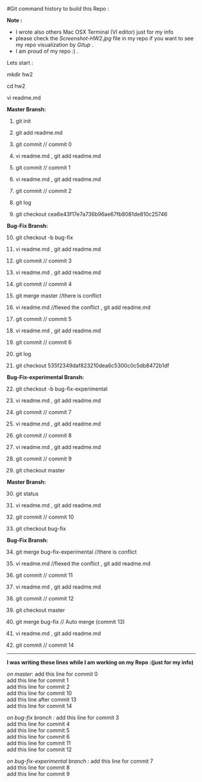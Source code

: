
#Git command history to build this Repo :

**Note :**
* I wrote also others Mac OSX Terminal (VI editor) just for my info 
* please check the *Screenshot-HW2.jpg* file in my repo if you want to see my repo visualization by *Gitup* . 
* I am proud of my repo :) .  

Lets start :

mkdir hw2

cd hw2

vi readme.md

**Master Bransh:**

1.	git init

2.	git add readme.md

3.	git commit   // commit 0

4.	vi readme.md  , git add readme.md

5.	git commit   // commit 1

6.	 vi readme.md  , git add readme.md

7.	git commit   // commit 2

8.	git log 

9.	git checkout cea6e43f17e7a736b96ae67fb8081de810c25746

**Bug-Fix Bransh:**

10.	git checkout -b bug-fix

11.	vi readme.md  , git add readme.md

12.	git commit   // commit 3

13.	vi readme.md  , git add readme.md

14.	git commit   // commit 4

15.	git merge master //there is conflict

16.	vi readme.md //fiexed the conflict , git add readme.md

17.	git commit   // commit 5

18.	vi readme.md  , git add readme.md

19.	git commit   // commit 6

20.	git log

21.	git checkout 535f2349daf823210dea6c5300c0c5db8472b1df

**Bug-Fix-experimental Bransh:**

22.	git checkout -b bug-fix-experimental

23.	vi readme.md  , git add readme.md

24.	git commit   // commit 7

25.	vi readme.md  , git add readme.md

26.	git commit   // commit 8

27.	vi readme.md  , git add readme.md

28.	git commit   // commit 9

29.	git checkout master

**Master Bransh:**

30.	git status

31.	vi readme.md  , git add readme.md

32.	git commit   // commit 10

33.	git checkout bug-fix

**Bug-Fix Bransh:**

34.	git merge bug-fix-experimental //there is conflict

35.	vi readme.md //fiexed the conflict , git add readme.md

36.	git commit   // commit 11

37.	vi readme.md  , git add readme.md

38.	git commit   // commit 12

39.	git checkout master

40.	git merge bug-fix // Auto merge (commit 13)

41.	vi readme.md  , git add readme.md

42.	git commit   // commit 14

------------------------------------------------
**I was writing these lines while I am working on my Repo :(just for my info)**

*on master:*
add this line for commit 0  <br>
add this line for commit 1  <br>
add this line for commit 2  <br>
add this line for commit 10 <br>
add this line after  commit 13 <br>
add this line for commit 14 <br>

*on bug-fix branch :* 
add this line for commit 3 <br>
add this line for commit 4 <br>
add this line for commit 5 <br>
add this line for commit 6 <br>
add this line for commit 11 <br>
add this line for commit 12 <br>

*on bug-fix-experimental branch :*
add this line for commit 7 <br>
add this line for commit 8 <br>
add this line for commit 9 <br>
